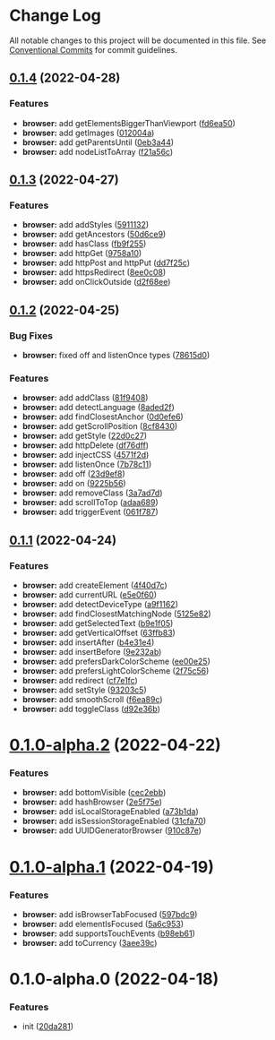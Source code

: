 # Change Log

All notable changes to this project will be documented in this file.
See [Conventional Commits](https://conventionalcommits.org) for commit guidelines.

## [0.1.4](https://github.com/changjunhao/panacea/compare/panacea-browser@0.1.3...panacea-browser@0.1.4) (2022-04-28)

### Features

- **browser:** add getElementsBiggerThanViewport ([fd6ea50](https://github.com/changjunhao/panacea/commit/fd6ea50fe5d1b083568bcef957a0ca9a106f3c66))
- **browser:** add getImages ([012004a](https://github.com/changjunhao/panacea/commit/012004a2de961d385e409c5fa65087e15ead95c9))
- **browser:** add getParentsUntil ([0eb3a44](https://github.com/changjunhao/panacea/commit/0eb3a4458805e830905050b69c51873a6fb4a15e))
- **browser:** add nodeListToArray ([f21a56c](https://github.com/changjunhao/panacea/commit/f21a56c3d74e226662512fe7a9c2d4ede5f95d52))

## [0.1.3](https://github.com/changjunhao/panacea/compare/panacea-browser@0.1.2...panacea-browser@0.1.3) (2022-04-27)

### Features

- **browser:** add addStyles ([5911132](https://github.com/changjunhao/panacea/commit/5911132ec90581aeb393f47a930d309ff398594e))
- **browser:** add getAncestors ([50d6ce9](https://github.com/changjunhao/panacea/commit/50d6ce9f3ece6d77bc670b5af119d80a162fa559))
- **browser:** add hasClass ([fb9f255](https://github.com/changjunhao/panacea/commit/fb9f2552188d0dafef9394e33e4a777bcd4b7eca))
- **browser:** add httpGet ([9758a10](https://github.com/changjunhao/panacea/commit/9758a108940d4700eb7b4e2c9a84994ca55f70ff))
- **browser:** add httpPost and httpPut ([dd7f25c](https://github.com/changjunhao/panacea/commit/dd7f25ceb8f635727027fe47db7eec648979dd12))
- **browser:** add httpsRedirect ([8ee0c08](https://github.com/changjunhao/panacea/commit/8ee0c082a45c8b7b7874bef9d41f265103bd4cc6))
- **browser:** add onClickOutside ([d2f68ee](https://github.com/changjunhao/panacea/commit/d2f68ee5392b4094ad5406b82bce23a527629a9a))

## [0.1.2](https://github.com/changjunhao/panacea/compare/panacea-browser@0.1.1...panacea-browser@0.1.2) (2022-04-25)

### Bug Fixes

- **browser:** fixed off and listenOnce types ([78615d0](https://github.com/changjunhao/panacea/commit/78615d0dc1d75b6cab3d0d398f6ed610547c9be4))

### Features

- **browser:** add addClass ([81f9408](https://github.com/changjunhao/panacea/commit/81f940825f053c62809854910d3c39ce3dadfec3))
- **browser:** add detectLanguage ([8aded2f](https://github.com/changjunhao/panacea/commit/8aded2fb06b59b74234871664d5f3bfdfbc972a3))
- **browser:** add findClosestAnchor ([0d0efe6](https://github.com/changjunhao/panacea/commit/0d0efe6281c90677775458a4e8a3326f8717f1e0))
- **browser:** add getScrollPosition ([8cf8430](https://github.com/changjunhao/panacea/commit/8cf84301afdfabad888c290079915358157b3deb))
- **browser:** add getStyle ([22d0c27](https://github.com/changjunhao/panacea/commit/22d0c278dd81fa42a120f0936e25e7f4735ca95b))
- **browser:** add httpDelete ([df76dff](https://github.com/changjunhao/panacea/commit/df76dffe5538ddd2a36b1896247e4d861e68651b))
- **browser:** add injectCSS ([4571f2d](https://github.com/changjunhao/panacea/commit/4571f2d3e3ddbe9fb98a10efbbcdaf858264a076))
- **browser:** add listenOnce ([7b78c11](https://github.com/changjunhao/panacea/commit/7b78c1138eb7609923c07aeabb73552805d5c9d9))
- **browser:** add off ([23d9ef8](https://github.com/changjunhao/panacea/commit/23d9ef8dcf9410949652e3a71844e792d46a1905))
- **browser:** add on ([9225b56](https://github.com/changjunhao/panacea/commit/9225b56a5574b65981475299710eab36b3b1b3d2))
- **browser:** add removeClass ([3a7ad7d](https://github.com/changjunhao/panacea/commit/3a7ad7d75fa26dbcf335ae1d86e43516ccf49381))
- **browser:** add scrollToTop ([adaa689](https://github.com/changjunhao/panacea/commit/adaa689496afa717b66be07782675703482fa6cb))
- **browser:** add triggerEvent ([061f787](https://github.com/changjunhao/panacea/commit/061f7875f68fca7fd528d887425a61f64293168f))

## [0.1.1](https://github.com/changjunhao/panacea/compare/panacea-browser@0.1.0...panacea-browser@0.1.1) (2022-04-24)

### Features

- **browser:** add createElement ([4f40d7c](https://github.com/changjunhao/panacea/commit/4f40d7cedbdd4e092f401cb56d64f143bbbd50eb))
- **browser:** add currentURL ([e5e0f60](https://github.com/changjunhao/panacea/commit/e5e0f609947e79d79a369bfdd851eb099dabe2da))
- **browser:** add detectDeviceType ([a9f1162](https://github.com/changjunhao/panacea/commit/a9f11620911f3da5c593c16a7e7164b757ff973c))
- **browser:** add findClosestMatchingNode ([5125e82](https://github.com/changjunhao/panacea/commit/5125e8263580b8d5421598504517a5b7070731b2))
- **browser:** add getSelectedText ([b9e1f05](https://github.com/changjunhao/panacea/commit/b9e1f05915895b8968861b9c446b7bd27c20ccc6))
- **browser:** add getVerticalOffset ([63ffb83](https://github.com/changjunhao/panacea/commit/63ffb834f3a6dbb943331bd4fa42a9b457174547))
- **browser:** add insertAfter ([b4e31e4](https://github.com/changjunhao/panacea/commit/b4e31e4eb5f705881f3c9696d88a9a2739c425b7))
- **browser:** add insertBefore ([9e232ab](https://github.com/changjunhao/panacea/commit/9e232ab975cacde18f3d3326d3a989e4a04dabcf))
- **browser:** add prefersDarkColorScheme ([ee00e25](https://github.com/changjunhao/panacea/commit/ee00e25ef2feb6c5c91ce41a14c6b77a4d48396b))
- **browser:** add prefersLightColorScheme ([2f75c56](https://github.com/changjunhao/panacea/commit/2f75c5627aaaad0b13e8754f941851e9c583710c))
- **browser:** add redirect ([cf7e1fc](https://github.com/changjunhao/panacea/commit/cf7e1fc9bb131e1b5ddc1c7c6a5c897d7778e202))
- **browser:** add setStyle ([93203c5](https://github.com/changjunhao/panacea/commit/93203c57633361f3278eff343e6777ca97cf996c))
- **browser:** add smoothScroll ([f6ea89c](https://github.com/changjunhao/panacea/commit/f6ea89c103d3c031f8c30c7ec36a7bfa4d6887c4))
- **browser:** add toggleClass ([d92e36b](https://github.com/changjunhao/panacea/commit/d92e36b13f7ebee47408684d0ed59f705fcdef33))

# [0.1.0-alpha.2](https://github.com/changjunhao/panacea/compare/panacea-browser@0.1.0-alpha.1...panacea-browser@0.1.0-alpha.2) (2022-04-22)

### Features

- **browser:** add bottomVisible ([cec2ebb](https://github.com/changjunhao/panacea/commit/cec2ebbbe4a7c0fbd2ca895e6ba346018275c8dc))
- **browser:** add hashBrowser ([2e5f75e](https://github.com/changjunhao/panacea/commit/2e5f75efe986ea903c3a5aff0923bbc1e2b2919c))
- **browser:** add isLocalStorageEnabled ([a73b1da](https://github.com/changjunhao/panacea/commit/a73b1dad07c24aafff76b795de60ca276c3c5d3e))
- **browser:** add isSessionStorageEnabled ([31cfa70](https://github.com/changjunhao/panacea/commit/31cfa7068221670c12030bad6568edbd9c0c7133))
- **browser:** add UUIDGeneratorBrowser ([910c87e](https://github.com/changjunhao/panacea/commit/910c87e0439aa16a145ec7e54a49bf55a6c8c4b1))

# [0.1.0-alpha.1](https://github.com/changjunhao/panacea/compare/panacea-browser@0.1.0-alpha.0...panacea-browser@0.1.0-alpha.1) (2022-04-19)

### Features

- **browser:** add isBrowserTabFocused ([597bdc9](https://github.com/changjunhao/panacea/commit/597bdc9bbedc91450d23247cdff81983606feada))
- **browser:** add elementIsFocused ([5a6c953](https://github.com/changjunhao/panacea/commit/5a6c953a771003c10067c139cc4dac10c72eaa71))
- **browser:** add supportsTouchEvents ([b98eb61](https://github.com/changjunhao/panacea/commit/b98eb61e2555cf9cd5910e20044f8fd590069628))
- **browser:** add toCurrency ([3aee39c](https://github.com/changjunhao/panacea/commit/3aee39ce121b6fcee6e0f5b58d8897801de31d18))

# 0.1.0-alpha.0 (2022-04-18)

### Features

- init ([20da281](https://github.com/changjunhao/panacea/commit/20da28104d48a1f491818e309edea7d24b1da3ec))
